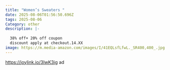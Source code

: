 ```yaml
---
title: "Women’s Sweaters "
date: 2025-08-06T01:56:50.696Z
tags: 2025-08-06
Category: other
description: |-
  
  38% off+ 20% off coupon
  discount apply at checkout.14.XX 
image: https://m.media-amazon.com/images/I/41EQLsfLfwL._SR400,400_.jpg
---
```

https://joylink.io/3IwK3ig ad